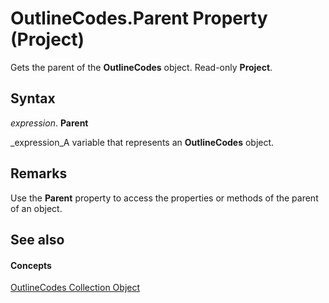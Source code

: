 
# OutlineCodes.Parent Property (Project)

Gets the parent of the  **OutlineCodes** object. Read-only **Project**.


## Syntax

 _expression_. **Parent**

 _expression_A variable that represents an  **OutlineCodes** object.


## Remarks

Use the  **Parent** property to access the properties or methods of the parent of an object.


## See also


#### Concepts


 [OutlineCodes Collection Object](a2e6d0c7-0741-91c6-61aa-f4bcc299e66f.md)
